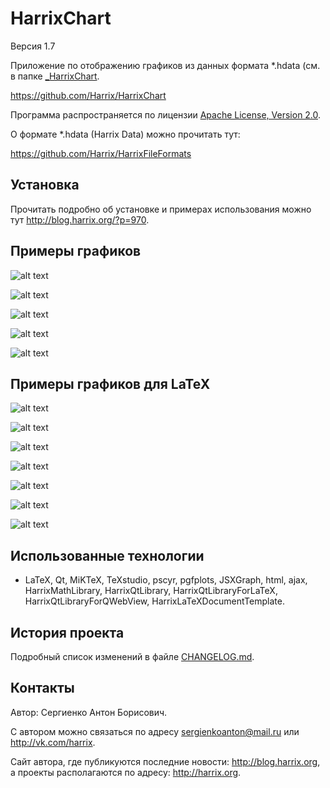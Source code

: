 HarrixChart
===========

Версия 1.7

Приложение по отображению графиков из данных формата *.hdata (см. в папке [_HarrixChart](../master/_HarrixChart).

https://github.com/Harrix/HarrixChart

Программа распространяется по лицензии [Apache License, Version 2.0](../master/LICENSE.txt).

О формате *.hdata (Harrix Data) можно прочитать тут:

https://github.com/Harrix/HarrixFileFormats

Установка
---------

Прочитать подробно об установке и примерах использования можно тут http://blog.harrix.org/?p=970.

Примеры графиков
----------------

![alt text](../master/images/PointsAndLine.png "Пример показа PointsAndLine.hdata")

![alt text](../master/images/Line_2.png "Пример показа Line_2.hdata")

![alt text](../master/images/TwoIndependentLines.png "Пример показа TwoIndependentLines.hdata")

![alt text](../master/images/SeveralLines.png "Пример показа SeveralLines.hdata")

![alt text](../master/images/SeveralIndependentLines.png "Пример показа SeveralIndependentLines.hdata")

Примеры графиков для LaTeX
--------------------------

![alt text](../master/images/example2.png "Пример вывода")

![alt text](../master/images/example3.png "Пример вывода")

![alt text](../master/images/example4.png "Пример вывода")

![alt text](../master/images/example5.png "Пример вывода")

![alt text](../master/images/example6.png "Пример вывода")

![alt text](../master/images/example7.png "Пример вывода")

![alt text](../master/images/example8.png "Пример вывода")

Использованные технологии
-------------------------

- LaTeX, Qt, MiKTeX, TeXstudio, pscyr, pgfplots, JSXGraph, html, ajax, HarrixMathLibrary, HarrixQtLibrary, HarrixQtLibraryForLaTeX, HarrixQtLibraryForQWebView, HarrixLaTeXDocumentTemplate.

История проекта
---------------

Подробный список изменений в файле [CHANGELOG.md](../master/CHANGELOG.md).

Контакты
--------

Автор: Сергиенко Антон Борисович.

С автором можно связаться по адресу sergienkoanton@mail.ru или  http://vk.com/harrix.

Сайт автора, где публикуются последние новости: http://blog.harrix.org, а проекты располагаются по адресу: http://harrix.org.